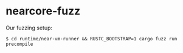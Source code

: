 # nearcore-fuzz
Our fuzzing setup:

```console
$ cd runtime/near-vm-runner && RUSTC_BOOTSTRAP=1 cargo fuzz run precompile
```
